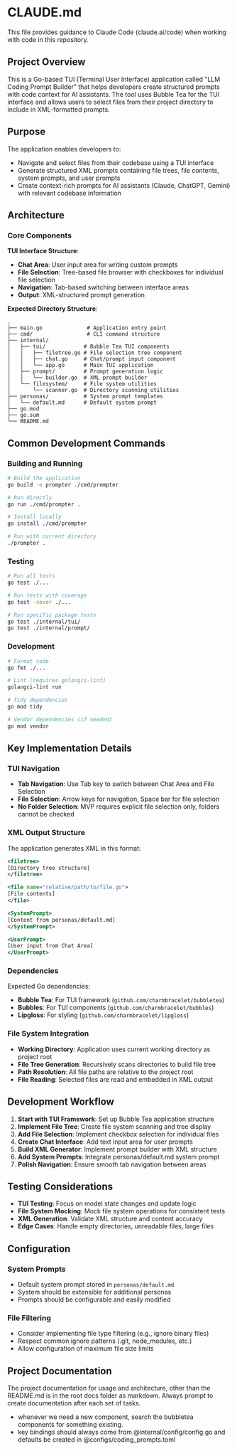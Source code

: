 # CLAUDE.md

This file provides guidance to Claude Code (claude.ai/code) when working with code in this repository.

## Project Overview

This is a Go-based TUI (Terminal User Interface) application called "LLM Coding Prompt Builder" that helps developers create structured prompts with code context for AI assistants. The tool uses Bubble Tea for the TUI interface and allows users to select files from their project directory to include in XML-formatted prompts.

## Purpose

The application enables developers to:
- Navigate and select files from their codebase using a TUI interface
- Generate structured XML prompts containing file trees, file contents, system prompts, and user prompts
- Create context-rich prompts for AI assistants (Claude, ChatGPT, Gemini) with relevant codebase information

## Architecture

### Core Components

**TUI Interface Structure**:
- **Chat Area**: User input area for writing custom prompts
- **File Selection**: Tree-based file browser with checkboxes for individual file selection
- **Navigation**: Tab-based switching between interface areas
- **Output**: XML-structured prompt generation

**Expected Directory Structure**:
```
.
├── main.go              # Application entry point
├── cmd/                 # CLI command structure
├── internal/
│   ├── tui/            # Bubble Tea TUI components
│   │   ├── filetree.go # File selection tree component
│   │   ├── chat.go     # Chat/prompt input component
│   │   └── app.go      # Main TUI application
│   ├── prompt/         # Prompt generation logic
│   │   └── builder.go  # XML prompt builder
│   └── filesystem/     # File system utilities
│       └── scanner.go  # Directory scanning utilities
├── personas/           # System prompt templates
│   └── default.md      # Default system prompt
├── go.mod
├── go.sum
└── README.md
```

## Common Development Commands

### Building and Running
```bash
# Build the application
go build -o prompter ./cmd/prompter

# Run directly
go run ./cmd/prompter .

# Install locally
go install ./cmd/prompter

# Run with current directory
./prompter .
```

### Testing
```bash
# Run all tests
go test ./...

# Run tests with coverage
go test -cover ./...

# Run specific package tests
go test ./internal/tui/
go test ./internal/prompt/
```

### Development
```bash
# Format code
go fmt ./...

# Lint (requires golangci-lint)
golangci-lint run

# Tidy dependencies
go mod tidy

# Vendor dependencies (if needed)
go mod vendor
```

## Key Implementation Details

### TUI Navigation
- **Tab Navigation**: Use Tab key to switch between Chat Area and File Selection
- **File Selection**: Arrow keys for navigation, Space bar for file selection
- **No Folder Selection**: MVP requires explicit file selection only, folders cannot be checked

### XML Output Structure
The application generates XML in this format:
```xml
<filetree>
[Directory tree structure]
</filetree>

<file name="relative/path/to/file.go">
[File contents]
</file>

<SystemPrompt>
[Content from personas/default.md]
</SystemPrompt>

<UserPrompt>
[User input from Chat Area]
</UserPrompt>
```

### Dependencies
Expected Go dependencies:
- **Bubble Tea**: For TUI framework (`github.com/charmbracelet/bubbletea`)
- **Bubbles**: For TUI components (`github.com/charmbracelet/bubbles`)
- **Lipgloss**: For styling (`github.com/charmbracelet/lipgloss`)

### File System Integration
- **Working Directory**: Application uses current working directory as project root
- **File Tree Generation**: Recursively scans directories to build file tree
- **Path Resolution**: All file paths are relative to the project root
- **File Reading**: Selected files are read and embedded in XML output

## Development Workflow

1. **Start with TUI Framework**: Set up Bubble Tea application structure
2. **Implement File Tree**: Create file system scanning and tree display
3. **Add File Selection**: Implement checkbox selection for individual files
4. **Create Chat Interface**: Add text input area for user prompts
5. **Build XML Generator**: Implement prompt builder with XML structure
6. **Add System Prompts**: Integrate personas/default.md system prompt
7. **Polish Navigation**: Ensure smooth tab navigation between areas

## Testing Considerations

- **TUI Testing**: Focus on model state changes and update logic
- **File System Mocking**: Mock file system operations for consistent tests
- **XML Generation**: Validate XML structure and content accuracy
- **Edge Cases**: Handle empty directories, unreadable files, large files

## Configuration

### System Prompts
- Default system prompt stored in `personas/default.md`
- System should be extensible for additional personas
- Prompts should be configurable and easily modified

### File Filtering
- Consider implementing file type filtering (e.g., ignore binary files)
- Respect common ignore patterns (.git, node_modules, etc.)
- Allow configuration of maximum file size limits

## Project Documentation

The project documentation for usage and architecture, other than the README.md is in the root docs folder as markdown.
Always prompt to create documentation after each set of tasks.
- whenever we need a new component, search the bubbletea components for something existing.
- key bindings should always come from @internal/config/config.go and defaults be created in @configs/coding_prompts.toml